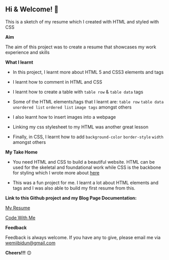 ## Hi & Welcome! 👋


This is a sketch of my resume which I created with HTML and styled with CSS

**Aim**

The aim of this project was to create a resume that showcases my work experience and skills

**What I learnt**

- In this project, I learnt more about HTML 5 and CSS3 elements and tags

- I learnt how to comment in HTML and CSS

- I learnt how to create a table with `table row` & `table data` tags

- Some of the HTML elements/tags that I learnt are: `table row` `table data` `unordered list` `ordered list` `image tags` amongst others

- I also learnt how to insert images into a webpage

- Linking my css stylesheet to my HTML was another great lesson

- Finally, in CSS, I learnt how to add `background-color` `border-style` `width` amongst others

**My Take Home**

- You need HTML and CSS to build a beautiful website. HTML can be used for the skeletal and foundational work while CSS is the backbone for styling which I wrote more about [here](http://www.wemiibidun.com/2019/10/5-differences-between-html-css.html)

- This was a fun project for me. I learnt a lot about HTML elements and tags and I was also able to build my first resume from this.



**Link to this Github project and my Blog Page Documentation:**

[My Resume](https://wemiibidun.github.io/my_resume/)

[Code With Me](http://www.wemiibidun.com/search/label/coding)

**Feedback**

Feedback is always welcome. If you have any to give, please email me via wemiibidun@gmail.com


**Cheers!!!** 😊
